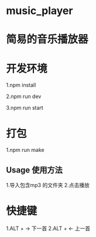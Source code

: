 # music_player
# 简易的音乐播放器

# 开发环境
1.npm install

2.npm run dev

3.npm run start

# 打包
1.npm run make

## Usage 使用方法
1.导入包含mp3 的文件夹
2.点击播放

# 快捷键
1.ALT + -> 下一首
2.ALT + <- 上一首
